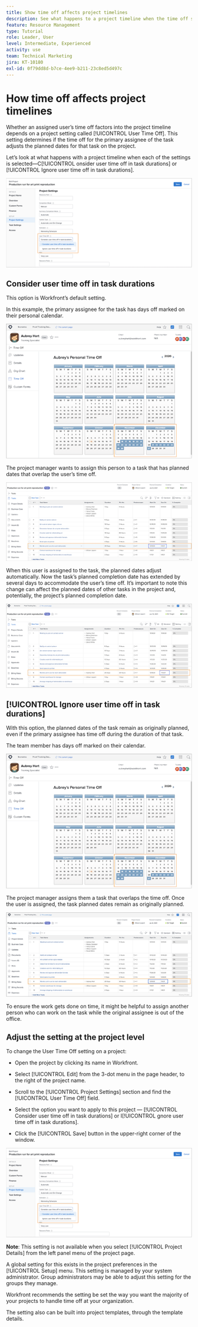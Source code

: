 ```yaml
---
title: Show time off affects project timelines
description: See what happens to a project timeline when the time off setting is on and off.
feature: Resource Management
type: Tutorial
role: Leader, User
level: Intermediate, Experienced
activity: use
team: Technical Marketing
jira: KT-10180
exl-id: 0f79dd8d-b7ce-4ee9-b211-23c8ed5d497c
---
```

# How time off affects project timelines

Whether an assigned user’s time off factors into the project timeline depends on a project setting called [!UICONTROL User Time Off]. This setting determines if the time off for the primary assignee of the task adjusts the planned dates for that task on the project.

Let’s look at what happens with a project timeline when each of the settings is selected—C[!UICONTROL onsider user time off in task durations] or [!UICONTROL Ignore user time off in task durations].

![User time off setting](assets/toapt_01.png)

## Consider user time off in task durations

This option is Workfront’s default setting.

In this example, the primary assignee for the task has days off marked on their personal calendar.

![personal calendar](assets/toapt_02.png)

The project manager wants to assign this person to a task that has planned dates that overlap the user’s time off.

![project task with dates](assets/toapt_03.png)

When this user is assigned to the task, the planned dates adjust automatically. Now the task’s planned completion date has extended by several days to accommodate the user’s time off. It’s important to note this change can affect the planned dates of other tasks in the project and, potentially, the project’s planned completion date.

![project task with due date](assets/toapt_04.png)

## [!UICONTROL Ignore user time off in task durations]

With this option, the planned dates of the task remain as originally planned, even if the primary assignee has time off during the duration of that task.

The team member has days off marked on their calendar.

![pto calendar with marked off dates](assets/toapt_05.png)

The project manager assigns them a task that overlaps the time off. Once the user is assigned, the task planned dates remain as originally planned.

![adjust project task dates](assets/toapt_06.png)

To ensure the work gets done on time, it might be helpful to assign another person who can work on the task while the original assignee is out of the office.

## Adjust the setting at the project level

To change the User Time Off setting on a project:

* Open the project by clicking its name in Workfront.

* Select [!UICONTROL Edit] from the 3-dot menu in the page header, to the right of the project name.

* Scroll to the [!UICONTROL Project Settings] section and find the [!UICONTROL User Time Off] field.

* Select the option you want to apply to this project — [!UICONTROL Consider user time off in task durations] or I[!UICONTROL gnore user time off in task durations].

* Click the [!UICONTROL Save] button in the upper-right corner of the window.

![Consider user time off in task durations](assets/toapt_07.png)


**Note**: This setting is not available when you select [!UICONTROL Project Details] from the left panel menu of the project page.

A global setting for this exists in the project preferences in the [!UICONTROL Setup] menu. This setting is managed by your system administrator. Group administrators may be able to adjust this setting for the groups they manage.

Workfront recommends the setting be set the way you want the majority of your projects to handle time off at your organization.

The setting also can be built into project templates, through the template details.
